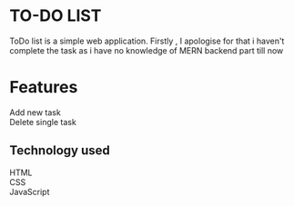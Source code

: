 # TO-DO LIST

ToDo list is a simple web application. Firstly , I apologise for that i haven't complete the task as i have no knowledge of MERN backend part till now 

# Features

Add new task   <br>
Delete single task

## Technology used

HTML<br>
CSS<br>
JavaScript


